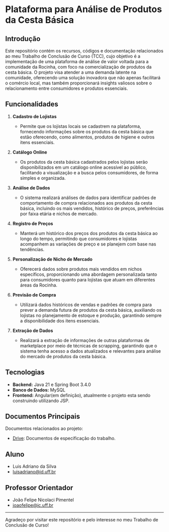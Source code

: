 # Plataforma para Análise de Produtos da Cesta Básica

## Introdução

Este repositório contém os recursos, códigos e documentação relacionados ao meu Trabalho de Conclusão de Curso (TCC), cujo objetivo é a implementação de uma plataforma de análise de valor voltada para a comunidade da Rocinha, com foco na comercialização de produtos da cesta básica. O projeto visa atender a uma demanda latente na comunidade, oferecendo uma solução inovadora que não apenas facilitará o comércio local, mas também proporcionará insights valiosos sobre o relacionamento entre consumidores e produtos essenciais.

## Funcionalidades

1. **Cadastro de Lojistas**
   - Permite que os lojistas locais se cadastrem na plataforma, fornecendo informações sobre os produtos da cesta básica que estão oferecendo, como alimentos, produtos de higiene e outros itens essenciais.

2. **Catálogo Online**
   - Os produtos da cesta básica cadastrados pelos lojistas serão disponibilizados em um catálogo online acessível ao público, facilitando a visualização e a busca pelos consumidores, de forma simples e organizada.

3. **Análise de Dados**
   - O sistema realizará análises de dados para identificar padrões de comportamento de compra relacionados aos produtos da cesta básica, incluindo os mais vendidos, histórico de preços, preferências por faixa etária e nichos de mercado.

4. **Registro de Preços**
   - Manterá um histórico dos preços dos produtos da cesta básica ao longo do tempo, permitindo que consumidores e lojistas acompanhem as variações de preço e se planejem com base nas tendências.

5. **Personalização de Nicho de Mercado**
   - Oferecerá dados sobre produtos mais vendidos em nichos específicos, proporcionando uma abordagem personalizada tanto para consumidores quanto para lojistas que atuam em diferentes áreas da Rocinha.

6. **Previsão de Compra**
   - Utilizará dados históricos de vendas e padrões de compra para prever a demanda futura de produtos da cesta básica, auxiliando os lojistas no planejamento de estoque e produção, garantindo sempre a disponibilidade dos itens essenciais.

7. **Extração de Dados**
   - Realizará a extração de informações de outras plataformas de marketplace por meio de técnicas de scrapping, garantindo que o sistema tenha acesso a dados atualizados e relevantes para análise do mercado de produtos da cesta básica.

## Tecnologias 

- **Backend:** Java 21 e Spring Boot 3.4.0
- **Banco de Dados:** MySQL
- **Frontend:** Angular(em definição), atualmente o projeto esta sendo construindo utilizando JSP. 

## Documentos Principais

Documentos relacionados ao projeto:

- [Drive](https://drive.google.com/drive/folders/1DICSK_Ta6ba7ZtMXIoGdz8n8p9WHR7Eb?usp=sharing): Documentos de especificação do trabalho.

## Aluno 

- Luis Adriano da Silva
- luisadriano@id.uff.br

## Professor Orientador

- João Felipe Nicolaci Pimentel
- joaofelipe@ic.uff.br

---

Agradeço por visitar este repositório e pelo interesse no meu Trabalho de Conclusão de Curso!
